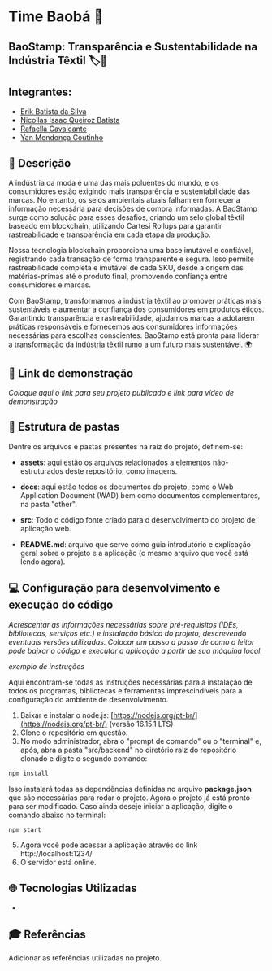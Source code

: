# Time Baobá 🌳
## BaoStamp: Transparência e Sustentabilidade na Indústria Têxtil 🏷️🌿


## Integrantes: 
- <a href="https://www.linkedin.com/in/erik-batista-da-silva-455612215/">Erik Batista da Silva</a>
- <a href="https://www.linkedin.com/in/nicollas-isaac/">Nicollas Isaac Queiroz Batista</a>
- <a href="https://www.linkedin.com/in/rafaella-bianca-cavalcante/">Rafaella Cavalcante</a> 
- <a href="https://www.linkedin.com/in/yan-m-coutinho/">Yan Mendonça Coutinho</a> 

## 📝 Descrição

A indústria da moda é uma das mais poluentes do mundo, e os consumidores estão exigindo mais transparência e sustentabilidade das marcas. No entanto, os selos ambientais atuais falham em fornecer a informação necessária para decisões de compra informadas. A BaoStamp surge como solução para esses desafios, criando um selo global têxtil baseado em blockchain, utilizando Cartesi Rollups para garantir rastreabilidade e transparência em cada etapa da produção.

Nossa tecnologia blockchain proporciona uma base imutável e confiável, registrando cada transação de forma transparente e segura. Isso permite rastreabilidade completa e imutável de cada SKU, desde a origem das matérias-primas até o produto final, promovendo confiança entre consumidores e marcas.

Com BaoStamp, transformamos a indústria têxtil ao promover práticas mais sustentáveis e aumentar a confiança dos consumidores em produtos éticos. Garantindo transparência e rastreabilidade, ajudamos marcas a adotarem práticas responsáveis e fornecemos aos consumidores informações necessárias para escolhas conscientes. BaoStamp está pronta para liderar a transformação da indústria têxtil rumo a um futuro mais sustentável. 🌍

## 📝 Link de demonstração

_Coloque aqui o link para seu projeto publicado e link para vídeo de demonstração_

## 📁 Estrutura de pastas

Dentre os arquivos e pastas presentes na raiz do projeto, definem-se:

- <b>assets</b>: aqui estão os arquivos relacionados a elementos não-estruturados deste repositório, como imagens.

- <b>docs</b>: aqui estão todos os documentos do projeto, como o Web Application  Document (WAD) bem como documentos complementares, na pasta "other".

- <b>src</b>: Todo o código fonte criado para o desenvolvimento do projeto de aplicação web.

- <b>README.md</b>: arquivo que serve como guia introdutório e explicação geral sobre o projeto e a aplicação (o mesmo arquivo que você está lendo agora).

## 💻 Configuração para desenvolvimento e execução do código

*Acrescentar as informações necessárias sobre pré-requisitos (IDEs, bibliotecas, serviços etc.) e instalação básica do projeto, descrevendo eventuais versões utilizadas. Colocar um passo a passo de como o leitor pode baixar o código e executar a aplicação a partir de sua máquina local.*

*exemplo de instruções*

Aqui encontram-se todas as instruções necessárias para a instalação de todos os programas, bibliotecas e ferramentas imprescindíveis para a configuração do ambiente de desenvolvimento.

1. Baixar e instalar o node.js: [https://nodejs.org/pt-br/](https://nodejs.org/pt-br/) (versão 16.15.1 LTS)
2. Clone o repositório em questão.
3. No modo administrador, abra o "prompt de comando" ou o "terminal" e, após, abra a pasta "src/backend" no diretório raiz do repositório clonado e digite o segundo comando:

```sh
npm install
```

Isso instalará todas as dependências definidas no arquivo <b>package.json</b> que são necessárias para rodar o projeto. Agora o projeto já está pronto para ser modificado. Caso ainda deseje iniciar a aplicação, digite o comando abaixo no terminal:

```sh
npm start
```
5. Agora você pode acessar a aplicação através do link http://localhost:1234/
6. O servidor está online.

## 🌐 Tecnologias Utilizadas

- 

## 🎓 Referências

Adicionar as referências utilizadas no projeto.

